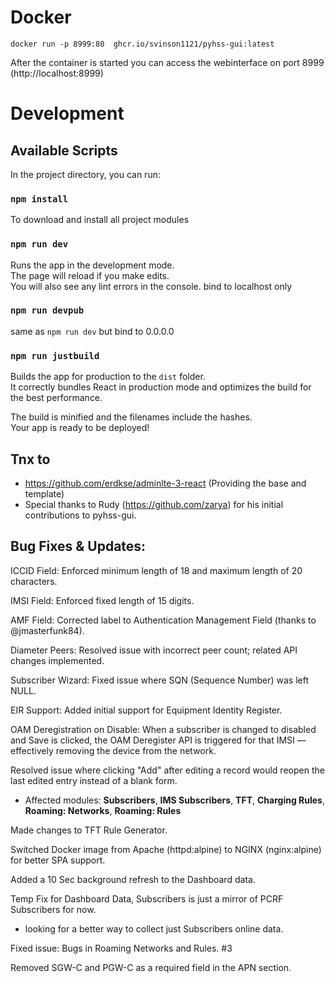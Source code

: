 # Docker
`docker run -p 8999:80  ghcr.io/svinson1121/pyhss-gui:latest`   

After the container is started you can access the webinterface on port 8999 (http://localhost:8999)

# Development

## Available Scripts

In the project directory, you can run:
### `npm install` 
To download and install all project modules

### `npm run dev`

Runs the app in the development mode.<br />
The page will reload if you make edits.<br />
You will also see any lint errors in the console.
bind to localhost only

### `npm run devpub`
same as `npm run dev` but bind to 0.0.0.0


### `npm run justbuild`

Builds the app for production to the `dist` folder.<br />
It correctly bundles React in production mode and optimizes the build for the best performance.

The build is minified and the filenames include the hashes.<br />
Your app is ready to be deployed!


## Tnx to
* https://github.com/erdkse/adminlte-3-react (Providing the base and template)
* Special thanks to Rudy (https://github.com/zarya) for his initial contributions to pyhss-gui.


## Bug Fixes & Updates:

ICCID Field: Enforced minimum length of 18 and maximum length of 20 characters.

IMSI Field: Enforced fixed length of 15 digits.

AMF Field: Corrected label to Authentication Management Field (thanks to @jmasterfunk84).

Diameter Peers: Resolved issue with incorrect peer count; related API changes implemented.

Subscriber Wizard: Fixed issue where SQN (Sequence Number) was left NULL.

EIR Support: Added initial support for Equipment Identity Register.

OAM Deregistration on Disable: When a subscriber is changed to disabled and Save is clicked, the OAM Deregister API is triggered for that IMSI — effectively removing the device from the network.

Resolved issue where clicking "Add" after editing a record would reopen the last edited entry instead of a blank form.
  - Affected modules: **Subscribers**, **IMS Subscribers**, **TFT**, **Charging Rules**, **Roaming: Networks**, **Roaming: Rules**

Made changes to TFT Rule Generator.

Switched Docker image from Apache (httpd:alpine) to NGINX (nginx:alpine) for better SPA support.

Added a 10 Sec background refresh to the Dashboard data. 

Temp Fix for Dashboard Data, Subscribers is just a mirror of PCRF Subscribers for now.
 - looking for a better way to collect just Subscribers online data.

Fixed issue: Bugs in Roaming Networks and Rules. #3

Removed  SGW-C and PGW-C as a required field in the APN section. 

